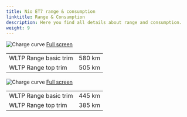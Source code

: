 ```yaml
---
title: Nio ET7 range & consumption
linktitle: Range & Consumption
description: Here you find all details about range and consumption.
weight: 9
---
```

<!-- markdownlint-disable MD033 -->
![Charge curve](../range_1.svg  "Range information")
[Full screen](../range_1.svg)

| |  |
|----|-----|
| WLTP Range basic trim | 580 km|
| WLTP Range top trim | 505 km|
![Charge curve](../range_2.svg  "Range information")
[Full screen](../range_2.svg)

| |  |
|----|-----|
| WLTP Range basic trim | 445 km|
| WLTP Range top trim | 385 km|
